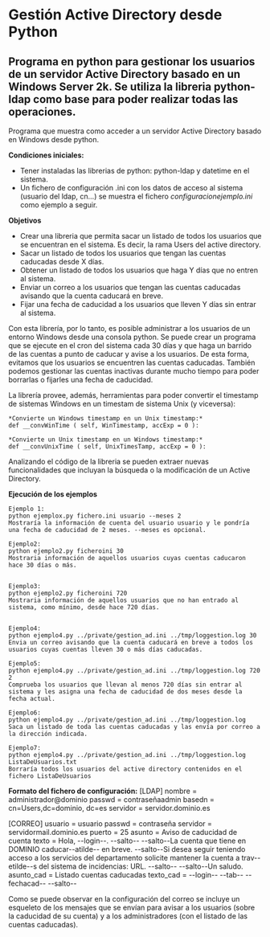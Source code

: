 Gestión Active Directory desde Python
==========

Programa en python para gestionar los usuarios de un servidor Active Directory basado en un Windows Server 2k. Se utiliza la libreria python-ldap como base para poder realizar todas las operaciones.
--------------

Programa que muestra como acceder a un servidor Active Directory basado en Windows desde python. 

**Condiciones iniciales:**

- Tener instaladas las librerias de python: python-ldap y datetime en el sistema.
- Un fichero de configuración .ini con los datos de acceso al sistema (usuario del ldap, cn...) se muestra el fichero *configuracionejemplo.ini* como ejemplo a seguir.

**Objetivos**

- Crear una libreria que permita sacar un listado de todos los usuarios que se encuentran en el sistema. Es decir, la rama Users del active directory.
- Sacar un listado de todos los usuarios que tengan las cuentas caducadas desde X días.
- Obtener un listado de todos los usuarios que haga Y días que no entren al sistema.
- Enviar un correo a los usuarios que tengan las cuentas caducadas avisando que la cuenta caducará en breve.
- Fijar una fecha de caducidad a los usuarios que lleven Y días sin entrar al sistema.

Con esta librería, por lo tanto, es posible administrar a los usuarios de un entorno Windows desde una consola python. Se puede crear un programa que se ejecute en el cron del sistema cada 30 días y que haga un barrido de las cuentas a punto de caducar y avise a los usuarios. De esta forma, evitamos que los usuarios se encuentren las cuentas caducadas. También podemos gestionar las cuentas inactivas durante mucho tiempo para poder borrarlas o fijarles una fecha de caducidad.

La librería provee, además, herramientas para poder convertir el timestamp de sistemas Windows en un timestam de sistema Unix (y viceversa):
	
	*Convierte un Windows timestamp en un Unix timestamp:*
	def __convWinTime ( self, WinTimestamp, accExp = 0 ):

	*Convierte un Unix timestamp en un Windows timestamp:*
	def __convUnixTime ( self, UnixTimesTamp, accExp = 0 ):

Analizando el código de la libreria se pueden extraer nuevas funcionalidades que incluyan la búsqueda o la modificación de un Active Directory.


**Ejecución de los ejemplos**

	Ejemplo 1:
	python ejemplox.py fichero.ini usuario --meses 2 
	Mostraría la información de cuenta del usuario usuario y le pondría una fecha de caducidad de 2 meses. --meses es opcional.

	Ejemplo2:
	python ejemplo2.py ficheroini 30 
	Mostraria información de aquellos usuarios cuyas cuentas caducaron hace 30 días o más.


	Ejemplo3:
	python ejemplo2.py ficheroini 720 
	Mostraria información de aquellos usuarios que no han entrado al sistema, como mínimo, desde hace 720 días.


	Ejemplo4:
	python ejemplo4.py ../private/gestion_ad.ini ../tmp/loggestion.log 30
	Envia un correo avisando que la cuenta caducará en breve a todos los usuarios cuyas cuentas lleven 30 o más días caducadas.

	Ejemplo5:
	python ejemplo4.py ../private/gestion_ad.ini ../tmp/loggestion.log 720 2
	Comprueba los usuarios que llevan al menos 720 días sin entrar al sistema y les asigna una fecha de caducidad de dos meses desde la fecha actual.

	Ejemplo6:
	python ejemplo4.py ../private/gestion_ad.ini ../tmp/loggestion.log 
	Saca un listado de toda las cuentas caducadas y las envía por correo a la dirección indicada.

	Ejemplo7:
	python ejemplo4.py ../private/gestion_ad.ini ../tmp/loggestion.log ListaDeUsuarios.txt
	Borraría todos los usuarios del active directory contenidos en el fichero ListaDeUsuarios

**Formato del fichero de configuración:**
[LDAP]
nombre   = administrador@dominio
passwd   = contraseñaadmin
basedn   = cn=Users,dc=dominio, dc=es
servidor = servidor.dominio.es

[CORREO]
usuario  = usuario
passwd	 = contraseña
servidor = servidormail.dominio.es
puerto	 = 25
asunto	 = Aviso de caducidad de cuenta
texto 	 = Hola, --login--. --salto-- --salto--La cuenta que tiene en DOMINIO caducar--atilde-- en breve. --salto--Si desea seguir teniendo acceso a los servicios del departamento solicite mantener la cuenta a trav--etilde--s del sistema de incidencias: URL. --salto-- --salto--Un saludo.	
asunto_cad 	= Listado cuentas caducadas
texto_cad	= --login-- --tab-- --fechacad-- --salto--


Como se puede observar en la configuración del correo se incluye un esqueleto de los mensajes que se envían para avisar a los usuarios (sobre la caducidad de su cuenta) y a los administradores (con el listado de las cuentas caducadas).
	





	





